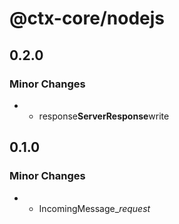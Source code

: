 # @ctx-core/nodejs

## 0.2.0

### Minor Changes

- - response**ServerResponse**write

## 0.1.0

### Minor Changes

- - IncomingMessage\__request_
